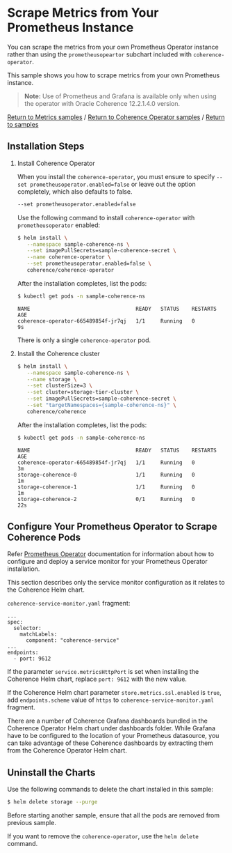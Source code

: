 # Scrape Metrics from Your Prometheus Instance

You can scrape the metrics from your own Prometheus Operator instance rather than using the `prometheusopeartor` subchart included with `coherence-operator`.

This sample shows you how to scrape metrics from your own Prometheus instance.

> **Note:** Use of Prometheus and Grafana is available only when using the operator with Oracle Coherence 12.2.1.4.0 version.

[Return to Metrics samples](../) / [Return to Coherence Operator samples](../../) / [Return to samples](../../../README.md#list-of-samples)

## Installation Steps

1. Install Coherence Operator

   When you install the `coherence-operator`, you must ensure to specify `--set prometheusoperator.enabled=false`
   or leave out the option completely, which also defaults to false.
  
   ```bash
   --set prometheusoperator.enabled=false
   ```

   Use the following command to install `coherence-operator` with `prometheusoperator` enabled:
   
   ```bash
   $ helm install \
      --namespace sample-coherence-ns \
      --set imagePullSecrets=sample-coherence-secret \
      --name coherence-operator \
      --set prometheusoperator.enabled=false \
      coherence/coherence-operator
   ```
   
   After the installation completes, list the pods:
   
   ```bash
   $ kubectl get pods -n sample-coherence-ns
   ```
   ```console
   NAME                                  READY   STATUS    RESTARTS   AGE
   coherence-operator-665489854f-jr7qj   1/1     Running   0          9s
   ```
   
   There is only a single `coherence-operator` pod.
   
2. Install the Coherence cluster

   ```bash
   $ helm install \
      --namespace sample-coherence-ns \
      --name storage \
      --set clusterSize=3 \
      --set cluster=storage-tier-cluster \
      --set imagePullSecrets=sample-coherence-secret \
      --set "targetNamespaces={sample-coherence-ns}" \
      coherence/coherence
   ```
   
   After the installation completes, list the pods:

   ```bash
   $ kubectl get pods -n sample-coherence-ns
   ```
   ```console
   NAME                                  READY   STATUS    RESTARTS   AGE
   coherence-operator-665489854f-jr7qj   1/1     Running   0          3m
   storage-coherence-0                   1/1     Running   0          1m
   storage-coherence-1                   1/1     Running   0          1m
   storage-coherence-2                   0/1     Running   0          22s
   ```

## Configure Your Prometheus Operator to Scrape Coherence Pods

Refer [Prometheus Operator](https://github.com/coreos/prometheus-operator/blob/master/Documentation/user-guides/getting-started.md) documentation for information about how to configure and deploy a service monitor for your Prometheus Operator installation.

This section describes only the service monitor configuration as it relates to the Coherence Helm chart.

`coherence-service-monitor.yaml` fragment:
```
...
spec:
  selector:
    matchLabels:
      component: "coherence-service"
...
endpoints:
  - port: 9612
```

If the parameter `service.metricsHttpPort` is set when installing the Coherence Helm chart, replace `port: 9612` with the new value.
  
If the Coherence Helm chart parameter `store.metrics.ssl.enabled` is `true`, add `endpoints.scheme` value of `https` to `coherence-service-monitor.yaml` fragment.

There are a number of Coherence Grafana dashboards bundled in the Coherence Operator Helm chart under dashboards folder.
While Grafana have to be configured to the location of your Prometheus datasource, you can take advantage of these Coherence dashboards by extracting them from the Coherence Operator Helm chart.

## Uninstall the Charts

Use the following commands to delete the chart installed in this sample:

```bash
$ helm delete storage --purge
```

Before starting another sample, ensure that all the pods are removed from previous sample.

If you want to remove the `coherence-operator`, use the `helm delete` command.
